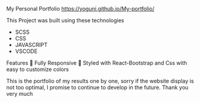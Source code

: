 My Personal Portfolio https://yoguni.github.io/My-portfolio/

This Project was built using these technologies
- SCSS
- CSS
- JAVASCRIPT
- VSCODE

Features
📱 Fully Responsive
🎨 Styled with React-Bootstrap and Css with easy to customize colors

This is the portfolio of my results one by one, sorry if the website display is not too optimal, I promise to continue to develop in the future.
Thank you very much
